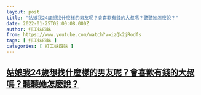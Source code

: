 ```yaml
---
layout: post
title: "姑娘我24歲想找什麼樣的男友呢？會喜歡有錢的大叔嗎？聽聽她怎麼說？"
date: 2022-01-25T02:00:08.000Z
author: 打工妹四妹
from: https://www.youtube.com/watch?v=izQk2jRodfs
tags: [ 打工妹四妹 ]
categories: [ 打工妹四妹 ]
---
```

<!--1643076008000-->
[姑娘我24歲想找什麼樣的男友呢？會喜歡有錢的大叔嗎？聽聽她怎麼說？](https://www.youtube.com/watch?v=izQk2jRodfs)
------

<div>

</div>
